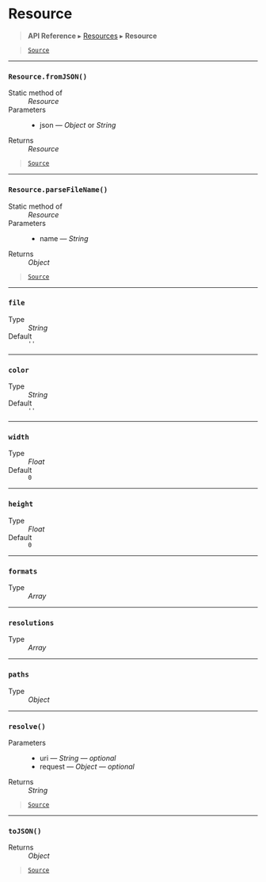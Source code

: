 # Resource

> **API Reference** ▸ [Resources](/api/resources.md) ▸ **Resource**

<!-- toc -->

> [`Source`](https:/github.com/Neft-io/neft/blob/f9c128ccb37aa79380c961e878cd76ec9e79c99e/src/resources/resource.litcoffee)


* * * 

### `Resource.fromJSON()`

<dl><dt>Static method of</dt><dd><i>Resource</i></dd><dt>Parameters</dt><dd><ul><li>json — <i>Object</i> or <i>String</i></li></ul></dd><dt>Returns</dt><dd><i>Resource</i></dd></dl>


> [`Source`](https:/github.com/Neft-io/neft/blob/f9c128ccb37aa79380c961e878cd76ec9e79c99e/src/resources/resource.litcoffee#resource-resourcefromjsonstringobject-json)


* * * 

### `Resource.parseFileName()`

<dl><dt>Static method of</dt><dd><i>Resource</i></dd><dt>Parameters</dt><dd><ul><li>name — <i>String</i></li></ul></dd><dt>Returns</dt><dd><i>Object</i></dd></dl>


> [`Source`](https:/github.com/Neft-io/neft/blob/f9c128ccb37aa79380c961e878cd76ec9e79c99e/src/resources/resource.litcoffee#object-resourceparsefilenamestring-name)


* * * 

### `file`

<dl><dt>Type</dt><dd><i>String</i></dd><dt>Default</dt><dd><code>&#39;&#39;</code></dd></dl>


* * * 

### `color`

<dl><dt>Type</dt><dd><i>String</i></dd><dt>Default</dt><dd><code>&#39;&#39;</code></dd></dl>


* * * 

### `width`

<dl><dt>Type</dt><dd><i>Float</i></dd><dt>Default</dt><dd><code>0</code></dd></dl>


* * * 

### `height`

<dl><dt>Type</dt><dd><i>Float</i></dd><dt>Default</dt><dd><code>0</code></dd></dl>


* * * 

### `formats`

<dl><dt>Type</dt><dd><i>Array</i></dd></dl>


* * * 

### `resolutions`

<dl><dt>Type</dt><dd><i>Array</i></dd></dl>


* * * 

### `paths`

<dl><dt>Type</dt><dd><i>Object</i></dd></dl>


* * * 

### `resolve()`

<dl><dt>Parameters</dt><dd><ul><li>uri — <i>String</i> — <i>optional</i></li><li>request — <i>Object</i> — <i>optional</i></li></ul></dd><dt>Returns</dt><dd><i>String</i></dd></dl>


> [`Source`](https:/github.com/Neft-io/neft/blob/f9c128ccb37aa79380c961e878cd76ec9e79c99e/src/resources/resource.litcoffee#string-resourceresolvestring-uri-object-request)


* * * 

### `toJSON()`

<dl><dt>Returns</dt><dd><i>Object</i></dd></dl>


> [`Source`](https:/github.com/Neft-io/neft/blob/f9c128ccb37aa79380c961e878cd76ec9e79c99e/src/resources/resource.litcoffee#object-resourcetojson)

